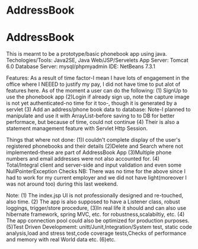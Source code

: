 # AddressBook

# AddressBook

This is mearnt to be a prototype/basic phonebook app using java.
Techologies/Tools: Java2SE, Java Web/JSP/Servelets
App Server: Tomcat 6.0
Database Server: mysql/phpmyadmin
IDE: NetBeans 7.3.1

Features:
As a result of time factor-I mean I have lots of engagement in the office where I NEEED to justify my pay, I did not have time to put alot of features here. As of the moment a user can do the following:
(1) SignUp to use the phonebook app
(2)Login if already sign up, note the capture image is not yet authenticated-no time for it too-, though it is generated by a servlet
(3) Add an address/phone book data to database: Note-I planned to manipulate and use it with ArrayList-before saving to to DB for better performace, but because of time, could not continue
(4) Their is also a statement management feature with Servlet Http Session.

Things that where not done:
(1)I couldn't complete display of the user's registered phonebooks and their details
(2)Delete and Search where not implemented-these are part of AddressBook App
(3)Multiple phone numbers and email addresses were not also accounted for.
(4) Total/Integral client and server-side and input  validation and even some NullPointerException Checks
NB: There was no time for the above since I had to work for my current employer and we did not have light(moreover I was not around too) during this last weekend.

Note:
(1) The index.jsp UI is not professionally designed and re-touched, also time.
(2) The app is also supposed to have a Listener class, robust loggings, trigger/store procedure,
(3)In real life it should and can also use hibernate framework, spring MVC, etc. for robustness,scalabiltiy, etc.
(4) The app connection pool could also be optimized for production purposes.
(5)Test Driven Developmemt: unitt/Junit,Integration/System test, static code analysis,load and stress test,code coverage tests,Checks of performance and memory with real World data etc.
(6)etc.
